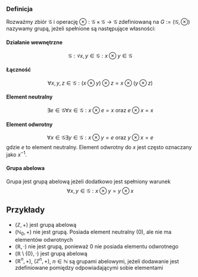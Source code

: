 ### Definicja
Rozważmy zbiór $\mathcal{G}$ i operację $\otimes:\mathcal{G}\times\mathcal{G}\to\mathcal{G}$ zdefiniowaną na $G :=(\mathcal{G}, \otimes)$ nazywamy grupą, jeżeli spełnione są następujące własności:
#### Działanie wewnętrzne
$$
\mathcal{G}:\forall{x, y\in\mathcal{G}}:x\otimes y \in \mathcal{G}
$$
#### Łączność 
$$
\forall{x, y,z\in\mathcal{G}}:(x\otimes y )\otimes z=x\otimes(y\otimes z)
$$
#### Element neutralny
$$
\exists e \in \mathcal{G} \forall x \in \mathcal{G}: x \otimes e = x \text{ oraz } e\otimes x = x
$$
#### Element odwrotny 
$$
\forall x \in \mathcal{G} \exists y \in \mathcal{G}: x \otimes y = e \text{ oraz } y \otimes x = e 
$$
gdzie $e$ to element neutralny. Element odwrotny do $x$ jest często oznaczany jako $x^{-1}$.

#### Grupa abelowa
Grupa jest grupą abelową jeżeli dodatkowo jest spełniony warunek
$$
\forall x,y\in \mathcal{G}: x\otimes y = y \otimes x
$$
## Przykłady
- $(\mathbb{Z}, +)$ jest grupą abelową
- $(\mathbb{N}_0, +)$ nie jest grupą. Posiada element neutralny (0), ale nie ma elementów odwrotnych
- $(\mathbb{R}, \cdot)$ nie jest grupą, ponieważ 0 nie posiada elementu odwrotnego
- $(\mathbb{R}\setminus\{0\}, \cdot)$ jest grupą abelową
- $(\mathbb{R}^n, +)$, $(\mathbb{Z}^n, +)$, $n\in\mathbb{N}$ są grupami abelowymi, jeżeli dodawanie jest zdefiniowane pomiędzy odpowiadającymi sobie elementami